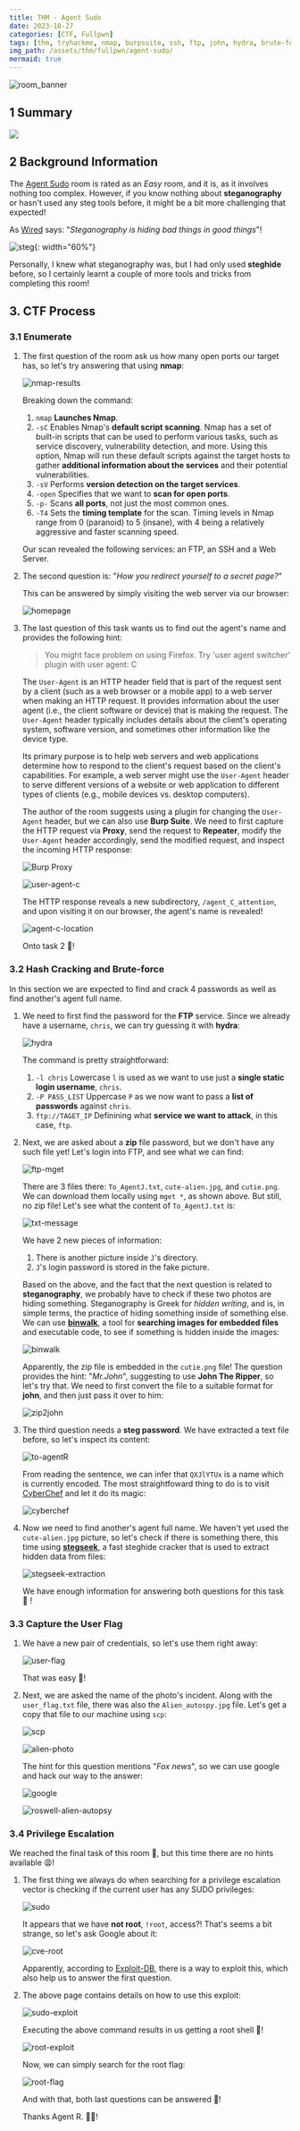```yaml
---
title: THM - Agent Sudo
date: 2023-10-27
categories: [CTF, Fullpwn]
tags: [thm, tryhackme, nmap, burpsuite, ssh, ftp, john, hydra, brute-force, dictionary-attack, steganography, binwalk, stegseek, john, encoding, base64, exploit-db, gtfobins, sudo, zip, compression]
img_path: /assets/thm/fullpwn/agent-sudo/
mermaid: true
---
```


![room_banner](agent-sudo-banner.png)

## 1 Summary

[![](https://mermaid.ink/img/pako:eNptUs1O4zAQfhXLXIpEpJ5zqNQ0LUHigMjuyeEwdSaJaWJHtgNbIV5kL5x5Ox6BGVrtUiA-ZPT9jD-P_SS1q1Gmsundo-7AR3F9W1lB31Kt7TSgh2icvUvTdNtPeKAy9TugT5Yt2iiqykYYRvTGtqeylZqxzsKA58x4rA9ErnKjuS34PfuXMYLenZrXarb5dSM0mcKpe6PKiC1Y13oYu48GBYSOpNSEQjCQI53rW6BLNSvL4tCTVWKieOLt5e_r6Q6FuvHmwfTYIsswaOh_GMOVmnnn4pcGvGh6SSLsAKNIkoXIGMkIySY_inIyEQl3qyO8yLnIie_2tQem1kdkseFiQ9TWWHiEfseBAp0_IH7U966z_F_tt-h1hw3bL4-uRcFFQfb1n7F3JiZ5xvzVIabuIYScLBRchOjdDtOzZj7_xLQe0f7j5s1njifxn5o38kLSexnA1PSgnnjnSsYOB6xkSmUNflfJyj6TDqboyr3VMo1-wgs5jTVEzA3QnQ4ybaAP-PwOyFndcQ?type=png)](https://mermaid.live/edit#pako:eNptUs1O4zAQfhXLXIpEpJ5zqNQ0LUHigMjuyeEwdSaJaWJHtgNbIV5kL5x5Ox6BGVrtUiA-ZPT9jD-P_SS1q1Gmsundo-7AR3F9W1lB31Kt7TSgh2icvUvTdNtPeKAy9TugT5Yt2iiqykYYRvTGtqeylZqxzsKA58x4rA9ErnKjuS34PfuXMYLenZrXarb5dSM0mcKpe6PKiC1Y13oYu48GBYSOpNSEQjCQI53rW6BLNSvL4tCTVWKieOLt5e_r6Q6FuvHmwfTYIsswaOh_GMOVmnnn4pcGvGh6SSLsAKNIkoXIGMkIySY_inIyEQl3qyO8yLnIie_2tQem1kdkseFiQ9TWWHiEfseBAp0_IH7U966z_F_tt-h1hw3bL4-uRcFFQfb1n7F3JiZ5xvzVIabuIYScLBRchOjdDtOzZj7_xLQe0f7j5s1njifxn5o38kLSexnA1PSgnnjnSsYOB6xkSmUNflfJyj6TDqboyr3VMo1-wgs5jTVEzA3QnQ4ybaAP-PwOyFndcQ)

## 2 Background Information

The [Agent Sudo](https://tryhackme.com/room/agentsudoctf) room is rated as an *Easy* room, and it is, as it involves nothing too complex. However, if you know nothing about **steganography** or hasn't used any steg tools before, it might be a bit more challenging that expected! 

As [Wired](https://www.wired.com/story/steganography-hacker-lexicon/) says: "*Steganography is hiding bad things in good things*"!

![steg](https://media.wired.com/photos/594db1717c1bde11fe06f341/master/w_1920,c_limit/hidden_data-01.png){: width="60%"}

Personally, I knew what steganography was, but I had only used **steghide** before, so I certainly learnt a couple of more tools and tricks from completing this room!

## 3. CTF Process

### 3.1 Enumerate

1. The first question of the room ask us how many open ports our target has, so let's try answering that using **nmap**:

    ![nmap-results](nmap-results.png)

    Breaking down the command:
    1. `nmap` **Launches Nmap**.
    2. `-sC` Enables Nmap's **default script scanning**. Nmap has a set of built-in scripts that can be used to perform various tasks, such as service discovery, vulnerability detection, and more. Using this option, Nmap will run these default scripts against the target hosts to gather **additional information about the services** and their potential vulnerabilities.
    3. `-sV` Performs **version detection on the target services**.
    4. `-open` Specifies that we want to **scan for open ports**.
    5. `-p-` Scans **all ports**, not just the most common ones.
    5. `-T4` Sets the **timing template** for the scan. Timing levels in Nmap range from 0 (paranoid) to 5 (insane), with 4 being a relatively aggressive and faster scanning speed.

    Our scan revealed the following services: an FTP, an SSH and a Web Server.

2. The second question is: "*How you redirect yourself to a secret page?*"

    This can be answered by simply visiting the web server via our browser:

    ![homepage](homepage.png)

3. The last question of this task wants us to find out the agent's name and provides the following hint:

    >You might face problem on using Firefox. Try 'user agent switcher' plugin with user agent: C

    The `User-Agent` is an HTTP header field that is part of the request sent by a client (such as a web browser or a mobile app) to a web server when making an HTTP request. It provides information about the user agent (i.e., the client software or device) that is making the request. The `User-Agent` header typically includes details about the client's operating system, software version, and sometimes other information like the device type.

    Its primary purpose is to help web servers and web applications determine how to respond to the client's request based on the client's capabilities. For example, a web server might use the `User-Agent` header to serve different versions of a website or web application to different types of clients (e.g., mobile devices vs. desktop computers).
    
    The author of the room suggests using a plugin for changing the `User-Agent` header, but we can also use **Burp Suite**. We need to first capture the HTTP request via **Proxy**, send the request to **Repeater**, modify the `User-Agent` header accordingly, send the modified request, and inspect the incoming HTTP response:

    ![Burp Proxy](http-request-proxy.jpg)

    ![user-agent-c](user-agent-c.jpg)

    The HTTP response reveals a new subdirectory, `/agent_C_attention`, and upon visiting it on our browser, the agent's name is revealed!

    ![agent-c-location](agent-c-location.png)

    Onto task 2 🏃!

### 3.2 Hash Cracking and Brute-force

In this section we are expected to find and crack 4 passwords as well as find another's agent full name.

1. We need to first find the password for the **FTP** service. Since we already have a username, `chris`, we can try guessing it with **hydra**:

    ![hydra](hydra-ftp-password.jpg)

    The command is pretty straightforward:
    1. `-l chris` Lowercase `l` is used as we want to use just a **single static login username**, `chris`.
    2. `-P PASS_LIST` Uppercase `P` as we now want to pass a **list of passwords** against `chris`.
    3. `ftp://TAGET_IP` Definining what **service we want to attack**, in this case, `ftp`.

2. Next, we are asked about a **zip** file password, but we don't have any such file yet! Let's login into FTP, and see what we can find:

    ![ftp-mget](ftp-mget.png)

    There are 3 files there: `To_AgentJ.txt`, `cute-alien.jpg`, and `cutie.png`. We can download them locally using `mget *`, as shown above. But still, no zip file! Let's see what the content of `To_AgentJ.txt` is:

    ![txt-message](txt-message.png)

    We have 2 new pieces of information:
    1. There is another picture inside `J`'s directory.
    2. `J`'s login password is stored in the fake picture.

    Based on the above, and the fact that the next question is related to **steganography**, we probably have to check if these two photos are hiding something. Steganography is Greek for *hidden writing*, and is, in simple terms, the practice of hiding something inside of something else. We can use [**binwalk**](https://www.kali.org/tools/binwalk/), a tool for **searching images for embedded files** and executable code, to see if something is hidden inside the images:

    ![binwalk](binwalk.png)

    Apparently, the zip file is embedded in the `cutie.png` file! The question provides the hint: "*Mr.John*", suggesting to use **John The Ripper**, so let's try that. We need to first convert the file to a suitable format for **john**, and then just pass it over to him:

    ![zip2john](zip2john.jpg) 

3. The third question needs a **steg password**. We have extracted a text file before, so let's inspect its content:

    ![to-agentR](to-agentR-txt.png)

    From reading the sentence, we can infer that `QXJlYTUx` is a name which is currently encoded. The most straightfoward thing to do is to visit [CyberChef](https://gchq.github.io/CyberChef/) and let it do its magic:

    ![cyberchef](cyberchef.jpg)

4. Now we need to find another's agent full name. We haven't yet used the `cute-alien.jpg` picture, so let's check if there is something there, this time using [**stegseek**](https://github.com/RickdeJager/stegseek), a fast steghide cracker that is used to extract hidden data from files:

    ![stegseek-extraction](stegseek-extraction.jpg)

    We have enough information for answering both questions for this task 🍻 ! 

### 3.3 Capture the User Flag

1. We have a new pair of credentials, so let's use them right away:

    ![user-flag](user-flag.jpg)

    That was easy 🚩!

2. Next, we are asked the name of the photo's incident. Along with the `user_flag.txt` file, there was also the `Alien_autospy.jpg` file. Let's get a copy that file to our machine using `scp`:

    ![scp](scp.png)

    ![alien-photo](alien-photo.png)

    The hint for this question mentions "*Fox news*", so we can use google and hack our way to the answer:

    ![google](google-incident-fox.png)

    ![roswell-alien-autopsy](roswell-alien-autopsy-fox.png)

### 3.4 Privilege Escalation

We reached the final task of this room 🎉, but this time there are no hints available 😩!

1. The first thing we always do when searching for a privilege escalation vector is checking if the current user has any SUDO privileges:

    ![sudo](sudo-l.png)

    It appears that we have **not root**, `!root`, access?! That's seems a bit strange, so let's ask Google about it:

    ![cve-root](cve-root.png)

    Apparently, according to [Exploit-DB](https://www.exploit-db.com/exploits/47502), there is a way to exploit this, which also help us to answer the first question. 

2. The above page contains details on how to use this exploit:

    ![sudo-exploit](sudo-exploit.png)

    Executing the above command results in us getting a root shell 🍾!

    ![root-exploit](root-exploit.png)

    Now, we can simply search for the root flag:

    ![root-flag](root-flag.jpg)

    And with that, both last questions can be answered 🚩! 
    
    Thanks Agent R. 🕵️‍♂️!